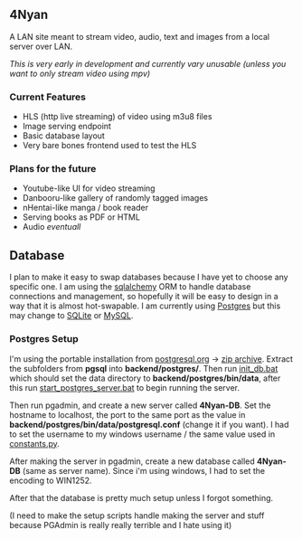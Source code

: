 

## 4Nyan
A LAN site meant to stream video, audio, text and images from a local server over LAN.


*This is very early in development and currently vary unusable (unless you want to only stream video using mpv)*

### Current Features

- HLS (http live streaming) of video using m3u8 files
- Image serving endpoint
- Basic database layout
- Very bare bones frontend used to test the HLS

### Plans for the future

- Youtube-like UI for video streaming
- Danbooru-like gallery of randomly tagged images 
- nHentai-like manga / book reader 
- Serving books as PDF or HTML
- Audio *eventuall*

## Database
I plan to make it easy to swap databases because I have yet to choose any specific one. I am using the [sqlalchemy](https://github.com/sqlalchemy/sqlalchemy) ORM to handle database connections and management, so hopefully it will be easy to design in a way that it is almost hot-swapable. I am currently using [Postgres](https://www.postgresql.org) but this may change to [SQLite](https://sqlite.org/index.html) or [MySQL](https://www.mysql.com/).

### Postgres Setup 

I'm using the portable installation from [postgresql.org](https://www.postgresql.org/download/) -> [zip archive](https://www.enterprisedb.com/download-postgresql-binaries). Extract the subfolders from **pgsql** into **backend/postgres/**. Then run [init_db.bat](setup/init_db.bat) which should set the data directory to **backend/postgres/bin/data**, after this run [start_postgres_server.bat](setup/start_postgres_server.bat) to begin running the server.

Then run pgadmin, and create a new server called **4Nyan-DB**. Set the hostname to localhost, the port to the same port as the value in **backend/postgres/bin/data/postgresql.conf** (change it if you want). I had to set the username to my windows username / the same value used in [constants.py](backend/bNyan/constants.py).

After making the server in pgadmin, create a new database called **4Nyan-DB** (same as server name). Since i'm using windows, I had to set the encoding to WIN1252.

After that the database is pretty much setup unless I forgot something.

(I need to make the setup scripts handle making the server and stuff because PGAdmin is really really terrible and I hate using it)






